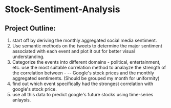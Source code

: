 # Stock-Sentiment-Analysis

## Project Outline:
1) start off by deriving the monthly aggregated social media sentiment.
2) Use semantic methods on the tweets to determine the major sentiment associated with each event and plot it out for better visual understanding.
3) Categorize the events into different domains - political, entertainment, etc.
   use the most suitable correlation method to analayze the strength of the correlation between - -- Google's stock prices and the monthly aggregated sentiments. (Should be grouped my month for 
   uniformity)
4) find out which event specifically had the strongest correlation with google's stock price.
5) use all this data to predict google's future stocks using time-series anlaysis.
